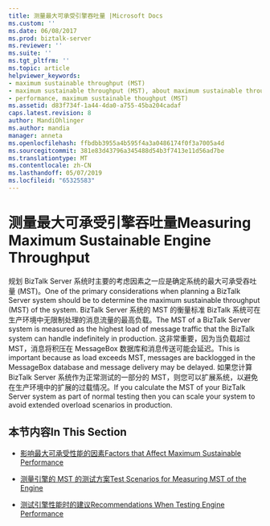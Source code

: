 ```yaml
---
title: 测量最大可承受引擎吞吐量 |Microsoft Docs
ms.custom: ''
ms.date: 06/08/2017
ms.prod: biztalk-server
ms.reviewer: ''
ms.suite: ''
ms.tgt_pltfrm: ''
ms.topic: article
helpviewer_keywords:
- maximum sustainable throughput (MST)
- maximum sustainable throughput (MST), about maximum sustainable throughput (MST)
- performance, maximum sustainable thoughput (MST)
ms.assetid: d83f734f-1a44-4da0-a755-45ba204cadaf
caps.latest.revision: 8
author: MandiOhlinger
ms.author: mandia
manager: anneta
ms.openlocfilehash: ffbdbb3955a4b595f4a3a0486174f0f3a7005a4d
ms.sourcegitcommit: 381e83d43796a345488d54b3f7413e11d56ad7be
ms.translationtype: MT
ms.contentlocale: zh-CN
ms.lasthandoff: 05/07/2019
ms.locfileid: "65325583"
---
```

# <a name="measuring-maximum-sustainable-engine-throughput"></a><span data-ttu-id="b8156-102">测量最大可承受引擎吞吐量</span><span class="sxs-lookup"><span data-stu-id="b8156-102">Measuring Maximum Sustainable Engine Throughput</span></span>
<span data-ttu-id="b8156-103">规划 BizTalk Server 系统时主要的考虑因素之一应是确定系统的最大可承受吞吐量 (MST)。</span><span class="sxs-lookup"><span data-stu-id="b8156-103">One of the primary considerations when planning a BizTalk Server system should be to determine the maximum sustainable throughput (MST) of the system.</span></span> <span data-ttu-id="b8156-104">BizTalk Server 系统的 MST 的衡量标准 BizTalk 系统可在生产环境中无限制处理的消息流量的最高负载。</span><span class="sxs-lookup"><span data-stu-id="b8156-104">The MST of a BizTalk Server system is measured as the highest load of message traffic that the BizTalk system can handle indefinitely in production.</span></span> <span data-ttu-id="b8156-105">这非常重要，因为当负载超过 MST，消息将积压在 MessageBox 数据库和消息传送可能会延迟。</span><span class="sxs-lookup"><span data-stu-id="b8156-105">This is important because as load exceeds MST, messages are backlogged in the MessageBox database and message delivery may be delayed.</span></span> <span data-ttu-id="b8156-106">如果您计算 BizTalk Server 系统作为正常测试的一部分的 MST，则您可以扩展系统，以避免在生产环境中的扩展的过载情况。</span><span class="sxs-lookup"><span data-stu-id="b8156-106">If you calculate the MST of your BizTalk Server system as part of normal testing then you can scale your system to avoid extended overload scenarios in production.</span></span>  
  
## <a name="in-this-section"></a><span data-ttu-id="b8156-107">本节内容</span><span class="sxs-lookup"><span data-stu-id="b8156-107">In This Section</span></span>  
  
-   [<span data-ttu-id="b8156-108">影响最大可承受性能的因素</span><span class="sxs-lookup"><span data-stu-id="b8156-108">Factors that Affect Maximum Sustainable Performance</span></span>](../core/factors-that-affect-maximum-sustainable-performance.md)  
  
-   [<span data-ttu-id="b8156-109">测量引擎的 MST 的测试方案</span><span class="sxs-lookup"><span data-stu-id="b8156-109">Test Scenarios for Measuring MST of the Engine</span></span>](../core/test-scenarios-for-measuring-mst-of-the-engine.md)  
  
-   [<span data-ttu-id="b8156-110">测试引擎性能时的建议</span><span class="sxs-lookup"><span data-stu-id="b8156-110">Recommendations When Testing Engine Performance</span></span>](../core/recommendations-when-testing-engine-performance.md)